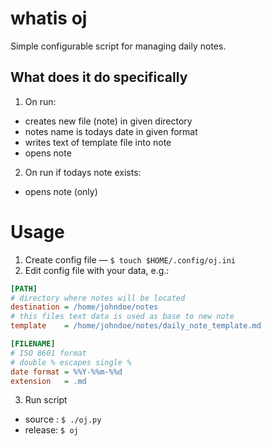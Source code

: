 # whatis oj
Simple configurable script for managing daily notes.

## What does it do specifically
1. On run:
- creates new file (note) in given directory
- notes name is todays date in given format
- writes text of template file into note 
- opens note

2. On run if todays note exists:
- opens note (only)

# Usage
1. Create config file — `$ touch $HOME/.config/oj.ini` 
2. Edit config file with your data, e.g.:
```ini
[PATH]
# directory where notes will be located
destination = /home/johndoe/notes
# this files text data is used as base to new note
template    = /home/johndoe/notes/daily_note_template.md

[FILENAME]
# ISO 8601 format
# double % escapes single %
date format = %%Y-%%m-%%d
extension   = .md
```
3. Run script 
- source : `$ ./oj.py`
- release: `$ oj`
